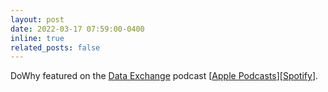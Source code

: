 ```yaml
---
layout: post
date: 2022-03-17 07:59:00-0400
inline: true
related_posts: false
---
```


DoWhy featured on the [Data Exchange](https://thedataexchange.media/an-open-source-and-end-to-end-library-for-causal-inference/) podcast [[Apple Podcasts](https://podcasts.apple.com/us/podcast/an-open-source-and-end-to-end-library-for-causal-inference/id1487704458?i=1000554355926)][[Spotify](https://open.spotify.com/episode/3DCZr5676ljB6DhUNWzwkA)].
